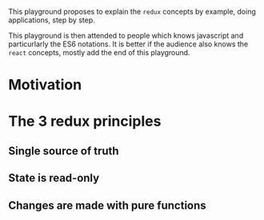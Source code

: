 This playground proposes to explain the `redux` concepts by example, doing applications, step by step.

This playground is then attended to people which knows javascript and particurlarly the ES6 notations.
It is better if the audience also knows the `react` concepts, mostly add the end of this playground.

# Motivation

# The 3 redux principles

## Single source of truth

## State is read-only

## Changes are made with pure functions
